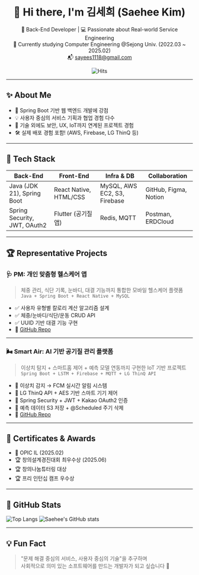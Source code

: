 <div align="center">

# 👋 Hi there, I'm 김세희 (Saehee Kim)

🌱 Back-End Developer | 💻 Passionate about Real-world Service Engineering  
📍 Currently studying Computer Engineering @Sejong Univ. (2022.03 ~ 2025.02)  
📬 sayees1118@gmail.com  

![Hits](https://hits.seeyoufarm.com/api/count/incr/badge.svg?url=https://github.com/saeeyes&count_bg=%2379C83D&title_bg=%23555555&icon=&icon_color=%23E7E7E7&title=visits&edge_flat=false)

</div>

---

## ✨ About Me

- 🌿 Spring Boot 기반 웹 백엔드 개발에 강점
- 💡 사용자 중심의 서비스 기획과 협업 경험 다수
- 🧠 기술 외에도 보안, UX, IoT까지 연계된 프로젝트 경험
- 🛠 실제 배포 경험 포함! (AWS, Firebase, LG ThinQ 등)

---

## 📌 Tech Stack

| Back-End | Front-End | Infra & DB | Collaboration |
|----------|------------|-------------|----------------|
| Java (JDK 21), Spring Boot | React Native, HTML/CSS | MySQL, AWS EC2, S3, Firebase | GitHub, Figma, Notion |
| Spring Security, JWT, OAuth2 | Flutter (공기질 앱) | Redis, MQTT | Postman, ERDCloud |

---

## 🏆 Representative Projects

### 🩺 **PM: 개인 맞춤형 헬스케어 앱**
> 체중 관리, 식단 기록, 눈바디, 대결 기능까지 통합한 모바일 헬스케어 플랫폼  
> `Java + Spring Boot + React Native + MySQL`

- ✅ 사용자 유형별 칼로리 계산 알고리즘 설계
- ✅ 체중/눈바디/식단/운동 CRUD API
- ✅ UUID 기반 대결 기능 구현
- 🔗 [GitHub Repo](https://github.com/Smart-Air-App/BE)

---

### 🌬️ **Smart Air: AI 기반 공기질 관리 플랫폼**
> 이상치 탐지 + 스마트홈 제어 + 예측 모델 연동까지 구현한 IoT 기반 프로젝트  
> `Spring Boot + LSTM + Firebase + MQTT + LG ThinQ API`

- 🔔 이상치 감지 → FCM 실시간 알림 시스템
- 🔐 LG ThinQ API + AES 기반 스마트 기기 제어
- 🔐 Spring Security + JWT + Kakao OAuth2 인증
- 🔄 예측 데이터 S3 저장 + @Scheduled 주기 삭제
- 🔗 [GitHub Repo](https://github.com/Smart-Air-App/BE)

---

## 🪪 Certificates & Awards

- 📜 OPIC IL (2025.02)
- 🏆 창의설계경진대회 최우수상 (2025.06)
- 🏆 창의나눔튜터링 대상
- 🏆 프리 인턴십 캠프 우수상

---

## 🧩 GitHub Stats

![Top Langs](https://github-readme-stats.vercel.app/api/top-langs/?username=saeeyes&layout=compact&theme=radical)
![Saehee's GitHub stats](https://github-readme-stats.vercel.app/api?username=saeeyes&show_icons=true&theme=tokyonight)

---

## 💡 Fun Fact

> "문제 해결 중심의 서비스, 사용자 중심의 기술"을 추구하며  
> 사회적으로 의미 있는 소프트웨어를 만드는 개발자가 되고 싶습니다 🙌

